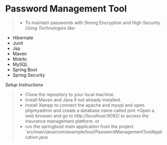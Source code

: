 # Password Management Tool
> * To maintain passwords with Strong Encryption and High Security.
 *Using Technologies like:*
 * Hibernate
 * Junit
 * Jsp
 * Maven
 * Mokito
 * MySQL
 * Spring Boot
 * Spring Security
 
 *Setup Instructions*
> * Clone the repository to your local machine.
> * Install Maven and Java if not already installed.
> * Install Xampp to connect the apache and mysql and open phpmyadmin and create a database name called pmt
> *Open a web browser and go to http://localhost:9092/ to access the insurance management platform.
> or
> * run the springboot main application from the project `src/main/java/com/example/tool/PasswordManagementToolApplication.java
 
 
